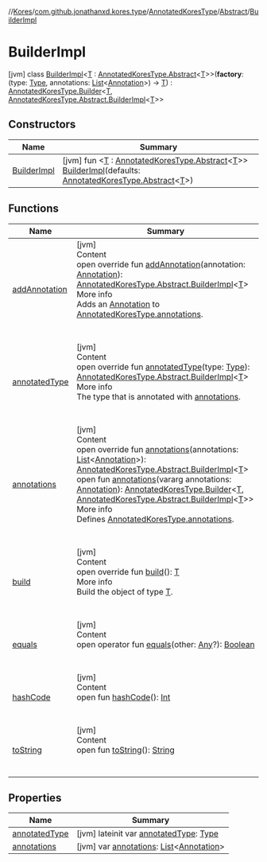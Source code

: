 //[Kores](../../../../index.md)/[com.github.jonathanxd.kores.type](../../../index.md)/[AnnotatedKoresType](../../index.md)/[Abstract](../index.md)/[BuilderImpl](index.md)



# BuilderImpl  
 [jvm] class [BuilderImpl](index.md)<[T](index.md) : [AnnotatedKoresType.Abstract](../index.md)<[T](index.md)>>(**factory**: (type: [Type](https://docs.oracle.com/javase/8/docs/api/java/lang/reflect/Type.html), annotations: [List](https://kotlinlang.org/api/latest/jvm/stdlib/kotlin.collections/-list/index.html)<[Annotation](../../../../com.github.jonathanxd.kores.base/-annotation/index.md)>) -> [T](index.md)) : [AnnotatedKoresType.Builder](../../-builder/index.md)<[T](index.md), [AnnotatedKoresType.Abstract.BuilderImpl](index.md)<[T](index.md)>>    


## Constructors  
  
|  Name|  Summary| 
|---|---|
| <a name="com.github.jonathanxd.kores.type/AnnotatedKoresType.Abstract.BuilderImpl/BuilderImpl/#com.github.jonathanxd.kores.type.AnnotatedKoresType.Abstract[TypeParam(bounds=[com.github.jonathanxd.kores.type.AnnotatedKoresType.Abstract[^]])]/PointingToDeclaration/"></a>[BuilderImpl](-builder-impl.md)| <a name="com.github.jonathanxd.kores.type/AnnotatedKoresType.Abstract.BuilderImpl/BuilderImpl/#com.github.jonathanxd.kores.type.AnnotatedKoresType.Abstract[TypeParam(bounds=[com.github.jonathanxd.kores.type.AnnotatedKoresType.Abstract[^]])]/PointingToDeclaration/"></a> [jvm] fun <[T](index.md) : [AnnotatedKoresType.Abstract](../index.md)<[T](index.md)>> [BuilderImpl](-builder-impl.md)(defaults: [AnnotatedKoresType.Abstract](../index.md)<[T](index.md)>)   <br>


## Functions  
  
|  Name|  Summary| 
|---|---|
| <a name="com.github.jonathanxd.kores.type/AnnotatedKoresType.Abstract.BuilderImpl/addAnnotation/#com.github.jonathanxd.kores.base.Annotation/PointingToDeclaration/"></a>[addAnnotation](add-annotation.md)| <a name="com.github.jonathanxd.kores.type/AnnotatedKoresType.Abstract.BuilderImpl/addAnnotation/#com.github.jonathanxd.kores.base.Annotation/PointingToDeclaration/"></a>[jvm]  <br>Content  <br>open override fun [addAnnotation](add-annotation.md)(annotation: [Annotation](../../../../com.github.jonathanxd.kores.base/-annotation/index.md)): [AnnotatedKoresType.Abstract.BuilderImpl](index.md)<[T](index.md)>  <br>More info  <br>Adds an [Annotation](../../../../com.github.jonathanxd.kores.base/-annotation/index.md) to [AnnotatedKoresType.annotations](../../annotations.md).  <br><br><br>
| <a name="com.github.jonathanxd.kores.type/AnnotatedKoresType.Abstract.BuilderImpl/annotatedType/#java.lang.reflect.Type/PointingToDeclaration/"></a>[annotatedType](annotated-type.md)| <a name="com.github.jonathanxd.kores.type/AnnotatedKoresType.Abstract.BuilderImpl/annotatedType/#java.lang.reflect.Type/PointingToDeclaration/"></a>[jvm]  <br>Content  <br>open override fun [annotatedType](annotated-type.md)(type: [Type](https://docs.oracle.com/javase/8/docs/api/java/lang/reflect/Type.html)): [AnnotatedKoresType.Abstract.BuilderImpl](index.md)<[T](index.md)>  <br>More info  <br>The type that is annotated with [annotations](annotations.md).  <br><br><br>
| <a name="com.github.jonathanxd.kores.type/AnnotatedKoresType.Abstract.BuilderImpl/annotations/#kotlin.collections.List[com.github.jonathanxd.kores.base.Annotation]/PointingToDeclaration/"></a>[annotations](annotations.md)| <a name="com.github.jonathanxd.kores.type/AnnotatedKoresType.Abstract.BuilderImpl/annotations/#kotlin.collections.List[com.github.jonathanxd.kores.base.Annotation]/PointingToDeclaration/"></a>[jvm]  <br>Content  <br>open override fun [annotations](annotations.md)(annotations: [List](https://kotlinlang.org/api/latest/jvm/stdlib/kotlin.collections/-list/index.html)<[Annotation](../../../../com.github.jonathanxd.kores.base/-annotation/index.md)>): [AnnotatedKoresType.Abstract.BuilderImpl](index.md)<[T](index.md)>  <br>open fun [annotations](../../-builder/annotations.md)(vararg annotations: [Annotation](../../../../com.github.jonathanxd.kores.base/-annotation/index.md)): [AnnotatedKoresType.Builder](../../-builder/index.md)<[T](index.md), [AnnotatedKoresType.Abstract.BuilderImpl](index.md)<[T](index.md)>>  <br>More info  <br>Defines [AnnotatedKoresType.annotations](../../annotations.md).  <br><br><br>
| <a name="com.github.jonathanxd.kores.type/AnnotatedKoresType.Abstract.BuilderImpl/build/#/PointingToDeclaration/"></a>[build](build.md)| <a name="com.github.jonathanxd.kores.type/AnnotatedKoresType.Abstract.BuilderImpl/build/#/PointingToDeclaration/"></a>[jvm]  <br>Content  <br>open override fun [build](build.md)(): [T](index.md)  <br>More info  <br>Build the object of type [T](index.md).  <br><br><br>
| <a name="kotlin/Any/equals/#kotlin.Any?/PointingToDeclaration/"></a>[equals](../../../../com.github.jonathanxd.kores.util/-simple-resolver/index.md#%5Bkotlin%2FAny%2Fequals%2F%23kotlin.Any%3F%2FPointingToDeclaration%2F%5D%2FFunctions%2F-1211764316)| <a name="kotlin/Any/equals/#kotlin.Any?/PointingToDeclaration/"></a>[jvm]  <br>Content  <br>open operator fun [equals](../../../../com.github.jonathanxd.kores.util/-simple-resolver/index.md#%5Bkotlin%2FAny%2Fequals%2F%23kotlin.Any%3F%2FPointingToDeclaration%2F%5D%2FFunctions%2F-1211764316)(other: [Any](https://kotlinlang.org/api/latest/jvm/stdlib/kotlin/-any/index.html)?): [Boolean](https://kotlinlang.org/api/latest/jvm/stdlib/kotlin/-boolean/index.html)  <br><br><br>
| <a name="kotlin/Any/hashCode/#/PointingToDeclaration/"></a>[hashCode](../../../../com.github.jonathanxd.kores.util/-simple-resolver/index.md#%5Bkotlin%2FAny%2FhashCode%2F%23%2FPointingToDeclaration%2F%5D%2FFunctions%2F-1211764316)| <a name="kotlin/Any/hashCode/#/PointingToDeclaration/"></a>[jvm]  <br>Content  <br>open fun [hashCode](../../../../com.github.jonathanxd.kores.util/-simple-resolver/index.md#%5Bkotlin%2FAny%2FhashCode%2F%23%2FPointingToDeclaration%2F%5D%2FFunctions%2F-1211764316)(): [Int](https://kotlinlang.org/api/latest/jvm/stdlib/kotlin/-int/index.html)  <br><br><br>
| <a name="kotlin/Any/toString/#/PointingToDeclaration/"></a>[toString](../../../../com.github.jonathanxd.kores.util/-simple-resolver/index.md#%5Bkotlin%2FAny%2FtoString%2F%23%2FPointingToDeclaration%2F%5D%2FFunctions%2F-1211764316)| <a name="kotlin/Any/toString/#/PointingToDeclaration/"></a>[jvm]  <br>Content  <br>open fun [toString](../../../../com.github.jonathanxd.kores.util/-simple-resolver/index.md#%5Bkotlin%2FAny%2FtoString%2F%23%2FPointingToDeclaration%2F%5D%2FFunctions%2F-1211764316)(): [String](https://kotlinlang.org/api/latest/jvm/stdlib/kotlin/-string/index.html)  <br><br><br>


## Properties  
  
|  Name|  Summary| 
|---|---|
| <a name="com.github.jonathanxd.kores.type/AnnotatedKoresType.Abstract.BuilderImpl/annotatedType/#/PointingToDeclaration/"></a>[annotatedType](annotated-type.md)| <a name="com.github.jonathanxd.kores.type/AnnotatedKoresType.Abstract.BuilderImpl/annotatedType/#/PointingToDeclaration/"></a> [jvm] lateinit var [annotatedType](annotated-type.md): [Type](https://docs.oracle.com/javase/8/docs/api/java/lang/reflect/Type.html)   <br>
| <a name="com.github.jonathanxd.kores.type/AnnotatedKoresType.Abstract.BuilderImpl/annotations/#/PointingToDeclaration/"></a>[annotations](annotations.md)| <a name="com.github.jonathanxd.kores.type/AnnotatedKoresType.Abstract.BuilderImpl/annotations/#/PointingToDeclaration/"></a> [jvm] var [annotations](annotations.md): [List](https://kotlinlang.org/api/latest/jvm/stdlib/kotlin.collections/-list/index.html)<[Annotation](../../../../com.github.jonathanxd.kores.base/-annotation/index.md)>   <br>

